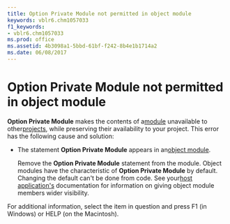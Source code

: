 ```yaml
---
title: Option Private Module not permitted in object module
keywords: vblr6.chm1057033
f1_keywords:
- vblr6.chm1057033
ms.prod: office
ms.assetid: 4b3098a1-5bbd-61bf-f242-8b4e1b1714a2
ms.date: 06/08/2017
---
```



# Option Private Module not permitted in object module

 **Option Private Module** makes the contents of a[module](../../Glossary/vbe-glossary.md) unavailable to other[projects](../../Glossary/vbe-glossary.md), while preserving their availability to your project. This error has the following cause and solution:



- The statement  **Option Private Module** appears in an[object module](../../Glossary/vbe-glossary.md).
    
    Remove the  **Option Private Module** statement from the module. Object modules have the characteristic of **Option Private Module** by default. Changing the default can't be done from code. See your[host application's](../../Glossary/vbe-glossary.md) documentation for information on giving object module members wider visibility.
    

For additional information, select the item in question and press F1 (in Windows) or HELP (on the Macintosh).

